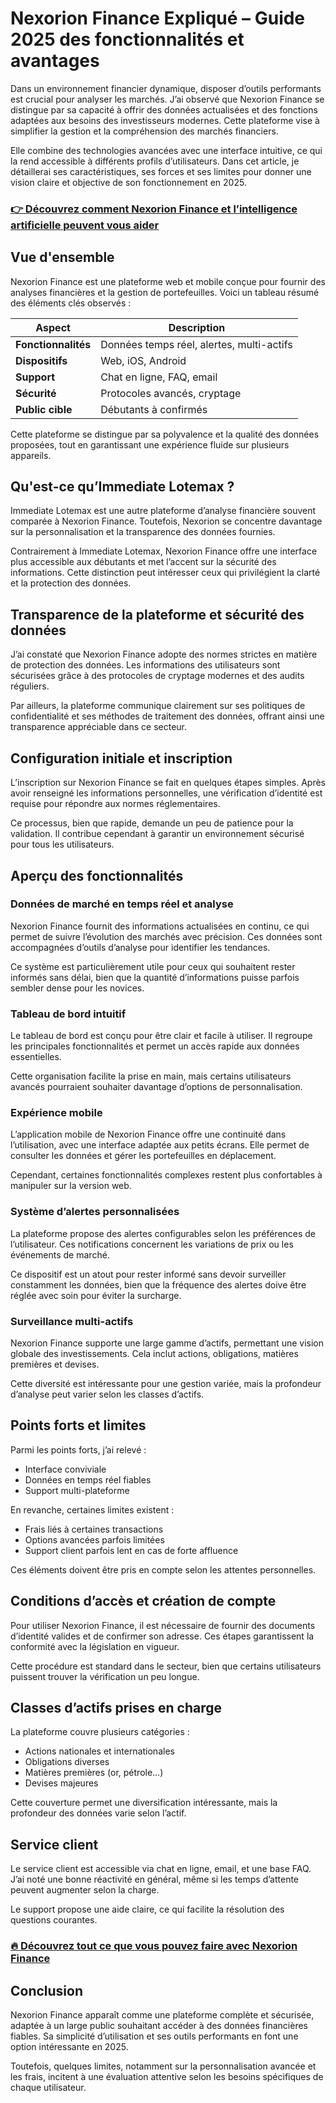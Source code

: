 # Nexorion Finance Expliqué – Guide 2025 des fonctionnalités et avantages
 
 Dans un environnement financier dynamique, disposer d’outils performants est crucial pour analyser les marchés. J’ai observé que Nexorion Finance se distingue par sa capacité à offrir des données actualisées et des fonctions adaptées aux besoins des investisseurs modernes. Cette plateforme vise à simplifier la gestion et la compréhension des marchés financiers.
 
 Elle combine des technologies avancées avec une interface intuitive, ce qui la rend accessible à différents profils d’utilisateurs. Dans cet article, je détaillerai ses caractéristiques, ses forces et ses limites pour donner une vision claire et objective de son fonctionnement en 2025.
 
 ### [👉 Découvrez comment Nexorion Finance et l’intelligence artificielle peuvent vous aider](https://t.co/fQiq8yB1ht)
 ## Vue d'ensemble 
 Nexorion Finance est une plateforme web et mobile conçue pour fournir des analyses financières et la gestion de portefeuilles. Voici un tableau résumé des éléments clés observés :
 
 | Aspect | Description |
 |------------------------|---------------------------------|
 | **Fonctionnalités** | Données temps réel, alertes, multi-actifs |
 | **Dispositifs** | Web, iOS, Android |
 | **Support** | Chat en ligne, FAQ, email |
 | **Sécurité** | Protocoles avancés, cryptage |
 | **Public cible** | Débutants à confirmés |
 
 Cette plateforme se distingue par sa polyvalence et la qualité des données proposées, tout en garantissant une expérience fluide sur plusieurs appareils.
 
 ## Qu'est-ce qu’Immediate Lotemax ? 
 Immediate Lotemax est une autre plateforme d’analyse financière souvent comparée à Nexorion Finance. Toutefois, Nexorion se concentre davantage sur la personnalisation et la transparence des données fournies.
 
 Contrairement à Immediate Lotemax, Nexorion Finance offre une interface plus accessible aux débutants et met l’accent sur la sécurité des informations. Cette distinction peut intéresser ceux qui privilégient la clarté et la protection des données.
 
 ## Transparence de la plateforme et sécurité des données 
 J’ai constaté que Nexorion Finance adopte des normes strictes en matière de protection des données. Les informations des utilisateurs sont sécurisées grâce à des protocoles de cryptage modernes et des audits réguliers.
 
 Par ailleurs, la plateforme communique clairement sur ses politiques de confidentialité et ses méthodes de traitement des données, offrant ainsi une transparence appréciable dans ce secteur.
 
 ## Configuration initiale et inscription 
 L’inscription sur Nexorion Finance se fait en quelques étapes simples. Après avoir renseigné les informations personnelles, une vérification d’identité est requise pour répondre aux normes réglementaires.
 
 Ce processus, bien que rapide, demande un peu de patience pour la validation. Il contribue cependant à garantir un environnement sécurisé pour tous les utilisateurs.
 
 ## Aperçu des fonctionnalités 
 ### Données de marché en temps réel et analyse 
 Nexorion Finance fournit des informations actualisées en continu, ce qui permet de suivre l’évolution des marchés avec précision. Ces données sont accompagnées d’outils d’analyse pour identifier les tendances.
 
 Ce système est particulièrement utile pour ceux qui souhaitent rester informés sans délai, bien que la quantité d’informations puisse parfois sembler dense pour les novices.
 
 ### Tableau de bord intuitif 
 Le tableau de bord est conçu pour être clair et facile à utiliser. Il regroupe les principales fonctionnalités et permet un accès rapide aux données essentielles.
 
 Cette organisation facilite la prise en main, mais certains utilisateurs avancés pourraient souhaiter davantage d’options de personnalisation.
 
 ### Expérience mobile 
 L’application mobile de Nexorion Finance offre une continuité dans l’utilisation, avec une interface adaptée aux petits écrans. Elle permet de consulter les données et gérer les portefeuilles en déplacement.
 
 Cependant, certaines fonctionnalités complexes restent plus confortables à manipuler sur la version web.
 
 ### Système d’alertes personnalisées 
 La plateforme propose des alertes configurables selon les préférences de l’utilisateur. Ces notifications concernent les variations de prix ou les événements de marché.
 
 Ce dispositif est un atout pour rester informé sans devoir surveiller constamment les données, bien que la fréquence des alertes doive être réglée avec soin pour éviter la surcharge.
 
 ### Surveillance multi-actifs 
 Nexorion Finance supporte une large gamme d’actifs, permettant une vision globale des investissements. Cela inclut actions, obligations, matières premières et devises.
 
 Cette diversité est intéressante pour une gestion variée, mais la profondeur d’analyse peut varier selon les classes d’actifs.
 
 ## Points forts et limites 
 Parmi les points forts, j’ai relevé : 
 - Interface conviviale 
 - Données en temps réel fiables 
 - Support multi-plateforme 
 
 En revanche, certaines limites existent : 
 - Frais liés à certaines transactions 
 - Options avancées parfois limitées 
 - Support client parfois lent en cas de forte affluence
 
 Ces éléments doivent être pris en compte selon les attentes personnelles.
 
 ## Conditions d’accès et création de compte 
 Pour utiliser Nexorion Finance, il est nécessaire de fournir des documents d’identité valides et de confirmer son adresse. Ces étapes garantissent la conformité avec la législation en vigueur.
 
 Cette procédure est standard dans le secteur, bien que certains utilisateurs puissent trouver la vérification un peu longue.
 
 ## Classes d’actifs prises en charge 
 La plateforme couvre plusieurs catégories : 
 - Actions nationales et internationales 
 - Obligations diverses 
 - Matières premières (or, pétrole…) 
 - Devises majeures 
 
 Cette couverture permet une diversification intéressante, mais la profondeur des données varie selon l’actif.
 
 ## Service client 
 Le service client est accessible via chat en ligne, email, et une base FAQ. J’ai noté une bonne réactivité en général, même si les temps d’attente peuvent augmenter selon la charge.
 
 Le support propose une aide claire, ce qui facilite la résolution des questions courantes.
 
 ### [🔥 Découvrez tout ce que vous pouvez faire avec Nexorion Finance](https://t.co/fQiq8yB1ht)
 ## Conclusion 
 Nexorion Finance apparaît comme une plateforme complète et sécurisée, adaptée à un large public souhaitant accéder à des données financières fiables. Sa simplicité d’utilisation et ses outils performants en font une option intéressante en 2025.
 
 Toutefois, quelques limites, notamment sur la personnalisation avancée et les frais, incitent à une évaluation attentive selon les besoins spécifiques de chaque utilisateur.
